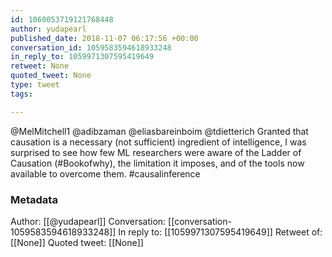 ```yaml
---
id: 1060053719121768448
author: yudapearl
published_date: 2018-11-07 06:17:56 +00:00
conversation_id: 1059583594618933248
in_reply_to: 1059971307595419649
retweet: None
quoted_tweet: None
type: tweet
tags:

---
```


@MelMitchell1 @adibzaman @eliasbareinboim @tdietterich Granted that causation is a necessary (not sufficient) ingredient of intelligence, I was surprised to see how few ML researchers were aware of the Ladder of Causation (#Bookofwhy), the limitation it imposes, and of the tools now available to overcome them. #causalinference

### Metadata

Author: [[@yudapearl]]
Conversation: [[conversation-1059583594618933248]]
In reply to: [[1059971307595419649]]
Retweet of: [[None]]
Quoted tweet: [[None]]
